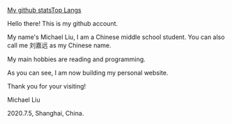 [My github stats](https://github-readme-stats.vercel.app/api?username=walkerljy&show_icons=true)[Top Langs](https://github-readme-stats.vercel.app/api/top-langs/?username=walkerljy)


Hello there! This is my github account.

My name's Michael Liu, I am a Chinese middle school student. You can also call me 刘嘉远 as my Chinese name.

My main hobbies are reading and programming.

As you can see, I am now building my personal website.

Thank you for your visiting!

Michael Liu

2020.7.5, Shanghai, China.
